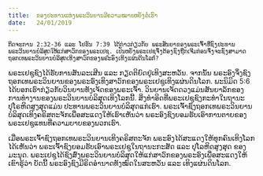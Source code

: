 ```yaml
---
title:  ຂອງປະທານແຫ່ງພຣະວິນຍານມີຄວາມໝາຍຫຍັງຕໍ່ເຮົາ
date:   24/01/2019
---
```


`ກິດຈະການ 2:32-36 ແລະ ໂຢຮັນ 7:39 ໄດ້ກ່າວກ່ຽວກັບ ພຣະສັນຍາຂອງພຣະເຈົ້າທີ່ຊົງປະທານພຣະວິນຍານບໍລິສຸດໃຫ້ແກ່ສາວົກຂອງພຣະເຢຊູ. ເປັນຫຍັງພຣະເຢຊູຈຶ່ງຕ້ອງຊົງຖືກເຈີມກ່ອນຈຶ່ງຈະຊົງສາມາດຖອກເທພຣະວິນຍານບໍລິສຸດເທິງສາວົກຂອງພຣະອົງເທິງແຜ່ນດິນໂລກ?`

ພຣະເຢຊູຊົງໄດ້ຮັບການສັນລະເສີນ ແລະ ກຽດຕິຍົດຢູ່ເທິງສະຫວັນ. ຈາກນັ້ນ ພຣະອົງຈຶ່ງຊົງຖອກເທພຣະວິນຍານຂອງພຣະອົງເທິງສາວົກຂອງພຣະເຢຊູເທິງແຜ່ນດິນໂລກ. ພະນິມິດ 5:6 ໄດ້ບອກເຮົາກ່ຽວກັບວິນຍານທັງເຈັດຂອງພຣະເຈົ້າ. ວິນຍານເຈັດດວງແມ່ນສັນຍາລັກຂອງການທໍາງານຂອງພຣະວິນຍານບໍລິສຸດເທິງໂລກນີ້. ສິ່ງທໍາອິດທີ່ພຣະເຢຊູຊົງກະທໍາໃນຖານະປຸໂຣຫິດສູງສຸດແມ່ນ ປະທານພຣະວິນຍານບໍລິສຸດແກ່ເຮົາ. ພຣະເຈົ້າຊົງຖອກເທພຣະວິນຍານບໍລິສຸດເທິງຄຣິສຕະຈັກເພື່ອສະແດງໃຫ້ເຮົາເຫັນວ່າ ພຣະອົງຊົງຍອມຮັບເອົາການຕາຍຂອງພຣະເຢຊູແທນທີ່ຄວາມບາບຂອງພວກເຮົາ.

ເມື່ອພຣະເຈົ້າຊົງຖອກເທພຣະວິນຍານເທິງຄຣິສຕະຈັກ ພຣະອົງໄດ້ສະແດງໃຫ້ທຸກຄົນເທິງໂລກໄດ້ເຫັນວ່າ ພຣະເຈົ້າຊົງຍອມຮັບເອົາພຣະເຢຊູໃນຖານະກະສັດ ແລະ ປຸໂລຫິດສູງສຸດ ຂອງມະນຸດ. ພຣະເຢຊູໄດ້ຊົງສົ່ງພຣະວິນຍານບໍລິສຸດໃຫ້ແກ່ສາວົກຂອງພຣະອົງເພື່ອສະແດງໃຫ້ເຂົາຮູ້ວ່າ ບັດນີ້ ພຣະອົງຊົງມີຣິດອໍານາດທັງໝົດໃນສະຫວັນ ແລະ ເທິງແຜ່ນດິນໂລກ.